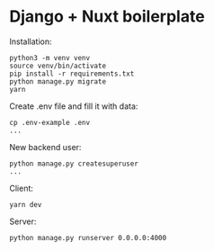 # Django + Nuxt boilerplate

Installation:
```
python3 -m venv venv
source venv/bin/activate
pip install -r requirements.txt
python manage.py migrate
yarn
```

Create .env file and fill it with data:
```
cp .env-example .env
...
```

New backend user:
```
python manage.py createsuperuser
...
```

Client:
```
yarn dev
```

Server:
```
python manage.py runserver 0.0.0.0:4000
```
